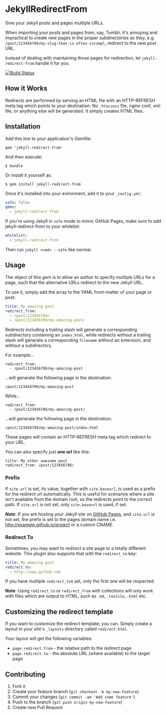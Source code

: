 # JekyllRedirectFrom

Give your Jekyll posts and pages multiple URLs.

When importing your posts and pages from, say, Tumblr, it's annoying and
impractical to create new pages in the proper subdirectories so they, e.g.
`/post/123456789/my-slug-that-is-often-incompl`, redirect to the new post URL.

Instead of dealing with maintaining those pages for redirection, let
`jekyll-redirect-from` handle it for you.

[![Build Status](https://travis-ci.org/jekyll/jekyll-redirect-from.svg?branch=master)](https://travis-ci.org/jekyll/jekyll-redirect-from)

## How it Works

Redirects are performed by serving an HTML file with an HTTP-REFRESH meta
tag which points to your destination. No `.htaccess` file, nginx conf, xml
file, or anything else will be generated. It simply creates HTML files.

## Installation

Add this line to your application's Gemfile:

    gem 'jekyll-redirect-from'

And then execute:

    $ bundle

Or install it yourself as:

    $ gem install jekyll-redirect-from

Once it's installed into your evironment, add it to your `_config.yml`:

```yaml
safe: false
gems:
  - jekyll-redirect-from
```

If you're using Jekyll in `safe` mode to mimic GitHub Pages, make sure to
add jekyll-redirect-from to your whitelist:

```yaml
whitelist:
  - jekyll-redirect-from
```

Then run `jekyll <cmd> --safe` like normal.

## Usage

The object of this gem is to allow an author to specify multiple URLs for a
page, such that the alternative URLs redirect to the new Jekyll URL.

To use it, simply add the array to the YAML front-matter of your page or post:

```yaml
title: My amazing post
redirect_from:
  - /post/123456789/
  - /post/123456789/my-amazing-post/
```

Redirects including a trailing slash will generate a corresponding subdirectory containing an `index.html`, while redirects without a trailing slash will generate a corresponding `filename` without an extension, and without a subdirectory.

For example...

```text
redirect_from:
  - /post/123456789/my-amazing-post
```

...will generate the following page in the destination:

```text
/post/123456789/my-amazing-post
```

While...

```text
redirect_from:
  - /post/123456789/my-amazing-post/
```

...will generate the following page in the destination:

```text
/post/123456789/my-amazing-post/index.html
```

These pages will contain an HTTP-REFRESH meta tag which redirect to your URL.

You can also specify just **one url** like this:

```text
title: My other awesome post
redirect_from: /post/123456798/
```

### Prefix

If `site.url` is set, its value, together with `site.baseurl`, is used as a prefix for the redirect url automatically. This is useful for scenarios where a site isn't available from the domain root, so the redirects point to the correct path. If `site.url` is not set, only `site.baseurl` is used, if set.

**_Note_**: If you are hosting your Jekyll site on [GitHub Pages](https://pages.github.com/), and `site.url` is not set, the prefix is set to the pages domain name i.e. http://example.github.io/project or a custom CNAME.

### Redirect To

Sometimes, you may want to redirect a site page to a totally different website. This plugin also supports that with the `redirect_to` key:

```yaml
title: My amazing post
redirect_to:
  - http://www.github.com
```

If you have multiple `redirect_to`s set, only the first one will be respected.


**Note**: Using `redirect_to` or `redirect_from` with collections will only work with files which are output to HTML, such as `.md`, `.textile`, `.html` etc.

## Customizing the redirect template

If you want to customize the redirect template, you can. Simply create a layout in your site's `_layouts` directory called `redirect.html`.

Your layout will get the following variables:

* `page.redirect.from` - the relative path to the redirect page
* `page.redirect.to` - the absolute URL (where available) to the target page

## Contributing

1. Fork it
2. Create your feature branch (`git checkout -b my-new-feature`)
3. Commit your changes (`git commit -am 'Add some feature'`)
4. Push to the branch (`git push origin my-new-feature`)
5. Create new Pull Request
